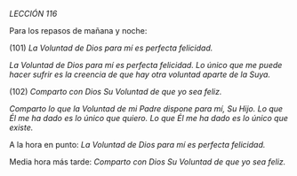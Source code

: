 *LECCIÓN 116*

Para los repasos de mañana y noche:

(101) *La Voluntad de Dios para mí es perfecta felicidad.*

_La Voluntad de Dios para mí es perfecta felicidad. Lo único que me puede hacer sufrir es la creencia de que hay otra voluntad aparte de la Suya._


(102) *Comparto con Dios Su Voluntad de que yo sea feliz.*

_Comparto lo que la Voluntad de mi Padre dispone para mí, Su Hijo. Lo que Él me ha dado es lo único que quiero. Lo que Él me ha dado es lo único que existe._


A la hora en punto:
*La Voluntad de Dios para mí es perfecta felicidad.*

Media hora más tarde:
*Comparto con Dios Su Voluntad de que yo sea feliz.*